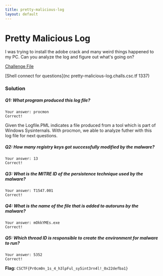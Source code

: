 ```yaml
---
title: pretty-malicious-log
layout: default
---
```


# Pretty Malicious Log

I was trying to install the adobe crack and many weird things happened to my PC. Can you analyze the log and figure out what's going on?

[Challenge File](https://drive.google.com/file/d/1ucky78xmJZBxoEYQJq9y6ayRfNWvilBk/view?usp=sharing)

[Shell connect for questions](nc pretty-malicious-log.challs.csc.tf 1337)


### Solution

##### Q1: What program produced this log file?

```
Your answer: procmon
Correct!
```

Given the Logfile.PML indicates a file produced from a tool which is part of Windows Sysinternals. With procmon, we able to analyze futher with this log file for next questions.

##### Q2: How many registry keys got successfully modified by the malware?

```
Your answer: 13
Correct!
```


##### Q3: What is the MITRE ID of the persistence technique used by the malware?

```
Your answer: T1547.001
Correct!
```

##### Q4: What is the name of the file that is added to autoruns by the malware?

```
Your answer: mOkkYMEs.exe
Correct!
```


##### Q5: Which thread ID is responsible to create the environment for malware to run?

```
Your answer: 5352
Correct!
```


**Flag:** `CSCTF{Pr0cm0n_1s_4_h3lpFul_sy5int3rn4l!_0x22defba1}`




